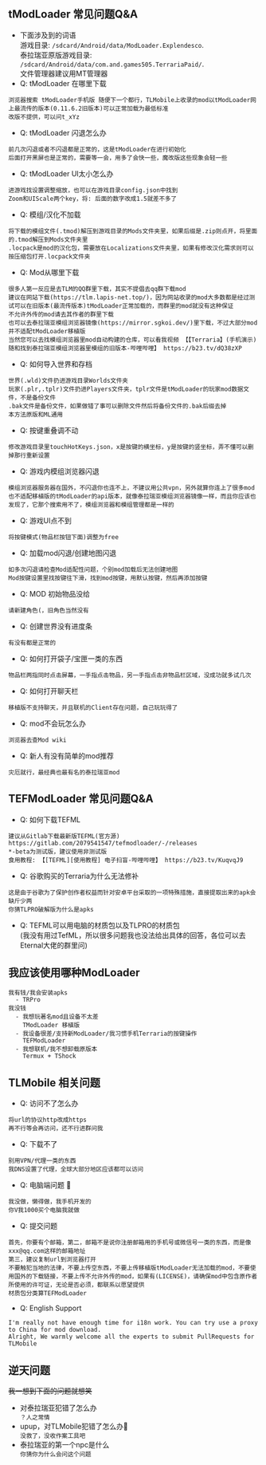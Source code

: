 ## tModLoader 常见问题Q&A
* 下面涉及到的词语  
游戏目录: `/sdcard/Android/data/ModLoader.Explendesco`.  
泰拉瑞亚原版游戏目录: `/sdcard/Android/data/com.and.games505.TerrariaPaid/`.  
文件管理器建议用MT管理器
* Q: tModLoader 在哪里下载
```
浏览器搜索 tModLoader手机版 随便下一个都行，TLMobile上收录的mod以tModLoader网上最流传的版本(0.11.6.2旧版本)可以正常加载为最低标准
改版不提供，可以问t_xYz
```
* Q: tModLoader 闪退怎么办
```
前几次闪退或者不闪退都是正常的，这是tModLoader在进行初始化
后面打开黑屏也是正常的，需要等一会，用多了会快一些，魔改版这些现象会轻一些
```
* Q: tModLoader UI太小怎么办
```
进游戏找设置调整缩放，也可以在游戏目录config.json中找到
Zoom和UIScale两个key，将: 后面的数字改成1.5就差不多了
```
* Q: 模组/汉化不加载
```
将下载的模组文件(.tmod)解压到游戏目录的Mods文件夹里，如果后缀是.zip则点开，将里面的.tmod解压到Mods文件夹里
.locpack是mod的汉化包，需要放在Localizations文件夹里，如果有修改汉化需求则可以按压缩包打开.locpack文件夹
```
* Q: Mod从哪里下载
```
很多人第一反应是去TLM的QQ群里下载，其实不提倡去qq群下载mod
建议在网站下载(https://tlm.lapis-net.top/)，因为网站收录的mod大多数都是经过测试可以在旧版本(最流传版本)tModLoader正常加载的，而群里的mod就没有这种保证
不允许外传的mod请去其作者的群里下载
也可以去泰拉瑞亚模组浏览器镜像(https://mirror.sgkoi.dev/)里下载，不过大部分mod并不适配tModLoader移植版
当然您可以去找模组浏览器里mod自动构建的仓库，可以看我视频 【【Terraria】(手机演示) 随和找到泰拉瑞亚模组浏览器里模组的旧版本-哔哩哔哩】 https://b23.tv/dQ38zXP
```
* Q: 如何导入世界和存档
```
世界(.wld)文件扔进游戏目录Worlds文件夹
玩家(.plr,.tplr)文件扔进Players文件夹，tplr文件是tModLoader的玩家mod数据文件，不是备份文件
.bak文件是备份文件，如果做错了事可以删除文件然后将备份文件的.bak后缀去掉
本方法原版和ML通用
```
* Q: 按键重叠调不动
```
修改游戏目录里touchHotKeys.json，x是按键的横坐标，y是按键的竖坐标，弄不懂可以删掉那行重新设置
```
* Q: 游戏内模组浏览器闪退
```
模组浏览器服务器在国外，不闪退你也连不上，不建议用公共vpn，另外就算你连上了很多mod也不适配移植版的tModLoader的api版本，就像泰拉瑞亚模组浏览器镜像一样，而且你应该也发现了，它那个搜索用不了，模组浏览器和模组管理都是一样的
```
* Q: 游戏UI点不到
```
将按键模式(物品栏按钮下面)调整为free
```
* Q: 加载mod闪退/创建地图闪退
```
如多次闪退请检查Mod适配性问题，个别mod加载后无法创建地图
Mod按键设置里找按键往下滑，找到mod按键，用默认按键，然后再添加按键
```
* Q: MOD 初始物品没给
```
请新建角色(，旧角色当然没有
```
* Q: 创建世界没有进度条
```
有没有都是正常的
```
* Q: 如何打开袋子/宝匣一类的东西
```
物品栏两指同时点击屏幕，一手指点击物品，另一手指点击非物品栏区域，没成功就多试几次
```
* Q: 如何打开聊天栏
```
移植版不支持聊天，并且联机的Client存在问题，自己玩玩得了
```
* Q: mod不会玩怎么办
```
浏览器去查Mod wiki
```
* Q: 新人有没有简单的mod推荐
```
灾厄就行，最经典也最有名的泰拉瑞亚mod
```
## TEFModLoader 常见问题Q&A
* Q: 如何下载TEFML
```
建议从Gitlab下载最新版TEFML(官方源)
https://gitlab.com/2079541547/tefmodloader/-/releases
*-beta为测试版，建议使用非测试版
食用教程: 【[TEFML][使用教程] 电子扫盲-哔哩哔哩】 https://b23.tv/KuqvqJ9
```
* Q: 谷歌购买的Terraria为什么无法修补
```
这是由于谷歌为了保护创作者权益而针对安卓平台采取的一项特殊措施，直接提取出来的apk会缺斤少两
你猜TLPRO破解版为什么是apks
```
* Q: TEFML可以用电脑的材质包以及TLPRO的材质包  
(我没有用过TefML，所以很多问题我也没法给出具体的回答，各位可以去Eternal大佬的群里问)
## 我应该使用哪种ModLoader
```
我有钱/我会安装apks
  - TRPro
我没钱
  - 我想玩著名mod且设备不太差
    TModLoader 移植版
  - 我设备很差/支持新ModLoader/我习惯手机Terraria的按键操作
    TEFModLoader
  - 我想联机/我不想卸载原版本
    Termux + TShock
```
<!--# TShock 常见问题 Q&A
* 从哪里下载tshock
```
Github找tshock的仓库，在release里找linux arm64的版本
下载之后用rar命令解压或者用mt管理器打开本地存储，找到并解压，用cd到你解压到的文件夹里，输入
./TShock.Installer
快速启动，依赖会自动被安装，我在容器里跑的，完全没有问题
```
* 如何装插件
```
在服务端文件夹下找到ServerPlugins文件夹
将dll插件文件扔进去就行，插件配置会在启动服务器时自动生成，具体在tshock文件夹里
插件可以到 https://docs.terraria.ink/zh/guide/get-start.html 寻找
强烈推荐ModifyWeapons插件，可以自定义武器
```-->
## TLMobile 相关问题
* Q: 访问不了怎么办
```
将url的协议http改成https
再不行等会再访问，还不行进群问我
```
* Q: 下载不了
```
别用VPN/代理一类的东西
我DNS设置了代理，全球大部分地区应该都可以访问
```
* Q: 电脑端问题 💢
```
我没做，懒得做，我手机开发的
你V我1000买个电脑我就做
```
* Q: 提交问题
```
首先，你要有个邮箱，第二，邮箱不是说你注册邮箱用的手机号或微信号一类的东西，而是像xxx@qq.com这样的邮箱地址
第三，建议复制url到浏览器打开
不要触犯当地的法律，不要上传空东西，不要上传移植版tModLoader无法加载的mod，不要使用国外的下载链接，不要上传不允许外传的mod，如果有(LICENSE)，请确保mod中包含原作者所使用的许可证，无论是否必须，都联系以愿望提供
材质包分类算TEFModLoader
```
* Q: English Support
```
I'm really not have enough time for i18n work. You can try use a proxy to China for mod download.
Alright, We warmly welcome all the experts to submit PullRequests for TLMobile
```
## 逆天问题
~~我一想到下面的问题就想笑~~
* 对泰拉瑞亚犯错了怎么办  
`？人之常情`
* upup，对TLMobile犯错了怎么办🥵  
`没救了，没收作案工具吧`
* 泰拉瑞亚的第一个npc是什么  
`你猜你为什么会问这个问题`
